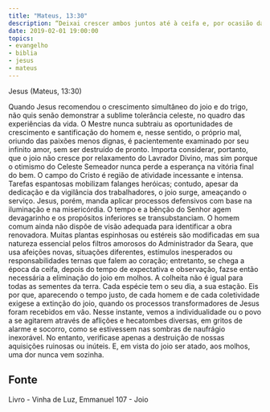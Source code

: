 ```yaml
---
title: "Mateus, 13:30"
description: “Deixai crescer ambos juntos até à ceifa e, por ocasião da ceifa, direi aos ceifeiros: Colhei primeiro o joio e atai­o em molhos para o queimar.”
date: 2019-02-01 19:00:00
topics: 
- evangelho
- biblia
- jesus
- mateus
---
```


Jesus (Mateus, 13:30)

Quando Jesus recomendou o crescimento simultâneo do joio e do trigo, não
quis senão demonstrar a sublime tolerância celeste, no quadro das experiências da
vida.
O Mestre nunca subtraiu as oportunidades de crescimento e santificação do
homem e, nesse sentido, o próprio mal, oriundo das paixões menos dignas, é
pacientemente examinado por seu infinito amor, sem ser destruído de pronto.
Importa considerar, portanto, que o joio não cresce por relaxamento do
Lavrador Divino, mas sim porque o otimismo do Celeste Semeador nunca perde a
esperança na vitória final do bem.
O campo do Cristo é região de atividade incessante e intensa.
Tarefas espantosas mobilizam falanges heróicas; contudo, apesar da
dedicação e da vigilância dos trabalhadores, o joio surge, ameaçando o serviço.
Jesus, porém, manda aplicar processos defensivos com base na iluminação
e na misericórdia. O tempo e a bênção do Senhor agem devagarinho e os propósitos
inferiores se transubstanciam.
O homem comum ainda não dispõe de visão adequada para identificar a
obra renovadora. Muitas plantas espinhosas ou estéreis são modificadas em sua
natureza essencial pelos filtros amorosos do Administrador da Seara, que usa
afeições novas, situações diferentes, estímulos inesperados ou responsabilidades
ternas que falem ao coração; entretanto, se chega a época da ceifa, depois do tempo
de expectativa e observação, faz­se então necessária a eliminação do joio em
molhos.
A colheita não é igual para todas as sementes da terra. Cada espécie tem o
seu dia, a sua estação.
Eis por que, aparecendo o tempo justo, de cada homem e de cada
coletividade exige­se a extinção do joio, quando os processos transformadores de
Jesus foram recebidos em vão. Nesse instante, vemos a individualidade ou o povo a
se agitarem através de aflições e hecatombes diversas, em gritos de alarme e socorro,
como se estivessem nas sombras de naufrágio inexorável. No entanto, verifica­se
apenas a destruição de nossas aquisições ruinosas ou inúteis.
E, em vista do joio ser atado, aos molhos, uma dor nunca vem sozinha.




## Fonte
Livro - Vinha de Luz, Emmanuel
107 - Joio
